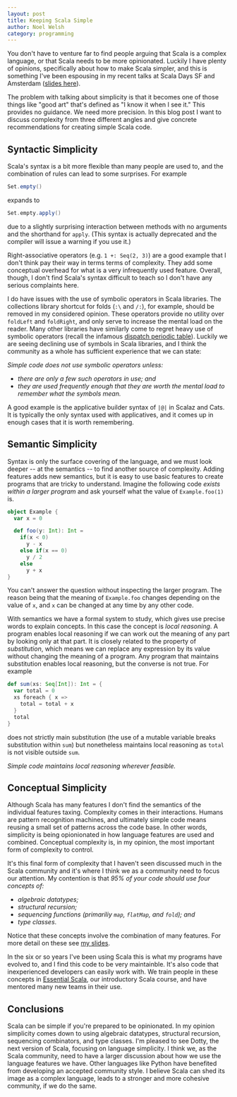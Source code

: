 ```yaml
---
layout: post
title: Keeping Scala Simple
author: Noel Welsh
category: programming
---
```


You don't have to venture far to find people arguing that Scala is a complex language, or that Scala needs to be more opinionated. Luckily I have plenty of opinions, specifically about how to make Scala simpler, and this is something I've been espousing in my recent talks at Scala Days SF and Amsterdam ([slides here][slides]). 

The problem with talking about simplicity is that it becomes one of those things like "good art" that's defined as "I know it when I see it." This provides no guidance. We need more precision. In this blog post I want to discuss complexity from three different angles and give concrete recommendations for creating simple Scala code.

<!-- break -->

## Syntactic Simplicity

Scala's syntax is a bit more flexible than many people are used to, and the combination of rules can lead to some surprises. For example

~~~ scala
Set.empty()
~~~

expands to

~~~ scala
Set.empty.apply()
~~~

due to a slightly surprising interaction between methods with no arguments and the shorthand for `apply`. (This syntax is actually deprecated and the compiler will issue a warning if you use it.)

Right-associative operators (e.g. `1 +: Seq(2, 3)`) are a good example that I don't think pay their way in terms terms of complexity. They add some conceptual overhead for what is a very infrequently used feature. Overall, though, I don't find Scala's syntax difficult to teach so I don't have any serious complaints here.

I do have issues with the use of symbolic operators in Scala libraries. The collections library shortcut for folds (`:\` and `/:`), for example, should be removed in my considered opinion. These operators provide no utility over `foldLeft` and `foldRight`, and only serve to increase the mental load on the reader. Many other libraries have similarly come to regret heavy use of symbolic operators (recall the infamous [dispatch periodic table][periodic-table]). Luckily we are seeing declining use of symbols in Scala libraries, and I think the community as a whole has sufficient experience that we can state:

*Simple code does not use symbolic operators unless:*

- *there are only a few such operators in use; and*
- *they are used frequently enough that they are worth the mental load to remember what the symbols mean.*

A good example is the applicative builder syntax of `|@|` in Scalaz and Cats. It is typically the only syntax used with applicatives, and it comes up in enough cases that it is worth remembering.

## Semantic Simplicity

Syntax is only the surface covering of the language, and we must look deeper -- at the semantics -- to find another source of complexity. Adding features adds new semantics, but it is easy to use basic features to create programs that are tricky to understand. Imagine the following code *exists within a larger program* and ask yourself what the value of `Example.foo(1)` is.

~~~ scala
object Example {
  var x = 0

  def foo(y: Int): Int =
    if(x < 0)
      y - x
    else if(x == 0)
      y / 2
    else
      y + x
}
~~~

You can't answer the question without inspecting the larger program. The reason being that the meaning of `Example.foo` changes depending on the value of `x`, and `x` can be changed at any time by any other code.

With semantics we have a formal system to study, which gives use precise words to explain concepts. In this case the concept is *local reasoning*. A program enables local reasoning if we can work out the meaning of any part by looking only at that part. It is closely related to the property of *substitution*, which means we can replace any expression by its value without changing the meaning of a program. Any program that maintains substitution enables local reasoning, but the converse is not true. For example

~~~ scala
def sum(xs: Seq[Int]): Int = {
  var total = 0
  xs foreach { x =>
    total = total + x
  }
  total
}
~~~

does not strictly main substitution (the use of a mutable variable breaks substitution within `sum`) but nonetheless maintains local reasoning as `total` is not visible outside `sum`.

*Simple code maintains local reasoning wherever feasible.*

## Conceptual Simplicity

Although Scala has many features I don't find the semantics of the individual features taxing. Complexity comes in their interactions. Humans are pattern recognition machines, and ultimately simple code means reusing a small set of patterns across the code base. In other words, simplicity is being opionionated in how language features are used and combined. Conceptual complexity is, in my opinion, the most important form of complexity to control.

It's this final form of complexity that I haven't seen discussed much in the Scala community and it's where I think we as a community need to focus our attention. My contention is that *95% of your code should use four concepts of:*

- *algebraic datatypes;*
- *structural recursion;*
- *sequencing functions (primariliy `map`, `flatMap`, and `fold`); and*
- *type classes*.

Notice that these concepts involve the combination of many features. For more detail on these see [my slides][slides].

In the six or so years I've been using Scala this is what my programs have evolved to, and I find this code to be very maintainble. It's also code that inexperienced developers can easily work with. We train people in these concepts in [Essential Scala][essential-scala], our introductory Scala course, and have mentored many new teams in their use.

## Conclusions

Scala can be simple if you're prepared to be opinionated. In my opinion simplicity comes down to using algebraic datatypes, structural recursion, sequencing combinators, and type classes. I'm pleased to see Dotty, the next version of Scala, focusing on language simplicity. I think we, as the Scala community, need to have a larger discussion about how we use the language features we have. Other languages like Python have benefited from developing an accepted community style. I believe Scala can shed its image as a complex language, leads to a stronger and more cohesive community, if we do the same.

[slides]: http://noelwelsh.com/downloads/scala-days-amsterdam-2015.pdf
[periodic-table]: http://www.flotsam.nl/dispatch-periodic-table.html
[essential-scala]: http://underscore.io/training/courses/essential-scala/
